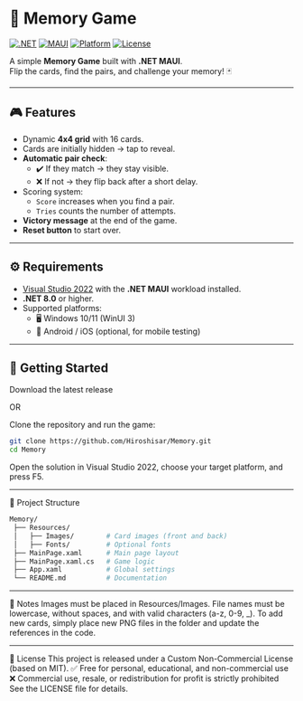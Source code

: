 # 🧠 Memory Game

[![.NET](https://img.shields.io/badge/.NET-8.0-512BD4?logo=dotnet&logoColor=white)](https://dotnet.microsoft.com/)
[![MAUI](https://img.shields.io/badge/MAUI-Cross%20Platform-512BD4?logo=visualstudio&logoColor=white)](https://learn.microsoft.com/dotnet/maui/)
[![Platform](https://img.shields.io/badge/Platform-Windows%20%7C%20Android-blue)]()
[![License](https://img.shields.io/badge/License-Non--Commercial-orange)](LICENSE)

A simple **Memory Game** built with **.NET MAUI**.  
Flip the cards, find the pairs, and challenge your memory! 🃏

---

## 🎮 Features
- Dynamic **4x4 grid** with 16 cards.
- Cards are initially hidden → tap to reveal.
- **Automatic pair check**:
  - ✔️ If they match → they stay visible.
  - ❌ If not → they flip back after a short delay.
- Scoring system:
  - `Score` increases when you find a pair.
  - `Tries` counts the number of attempts.
- **Victory message** at the end of the game.
- **Reset button** to start over.

---

## ⚙️ Requirements
- [Visual Studio 2022](https://visualstudio.microsoft.com/) with the **.NET MAUI** workload installed.
- **.NET 8.0** or higher.
- Supported platforms:
  - 🖥️ Windows 10/11 (WinUI 3)
  - 📱 Android / iOS (optional, for mobile testing)

---

## 🚀 Getting Started
Download the latest release 

OR

Clone the repository and run the game:

```bash
git clone https://github.com/Hiroshisar/Memory.git
cd Memory
```

Open the solution in Visual Studio 2022, choose your target platform, and press F5.

---

📂 Project Structure

```bash
Memory/
 ├── Resources/
 │   ├── Images/        # Card images (front and back)
 │   ├── Fonts/         # Optional fonts
 ├── MainPage.xaml      # Main page layout
 ├── MainPage.xaml.cs   # Game logic
 ├── App.xaml           # Global settings
 └── README.md          # Documentation
```

---

📝 Notes
Images must be placed in Resources/Images.
File names must be lowercase, without spaces, and with valid characters (a-z, 0-9, _).
To add new cards, simply place new PNG files in the folder and update the references in the code.

---

📖 License
This project is released under a Custom Non-Commercial License (based on MIT). ✅ Free for personal, educational, and non-commercial use ❌ Commercial use, resale, or redistribution for profit is strictly prohibited
See the LICENSE file for details.
